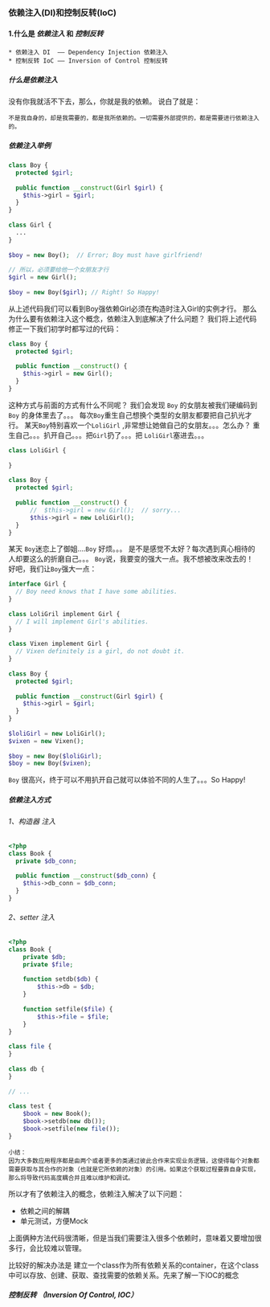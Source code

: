 ### 依赖注入(DI)和控制反转(IoC)

#### 1.什么是 *依赖注入* 和 *控制反转*
    
    * 依赖注入 DI  —— Dependency Injection 依赖注入
    * 控制反转 IoC —— Inversion of Control 控制反转
    
    
##### 什么是依赖注入

没有你我就活不下去，那么，你就是我的依赖。 说白了就是：

    不是我自身的，却是我需要的，都是我所依赖的。一切需要外部提供的，都是需要进行依赖注入的。
    
##### 依赖注入举例

```php
class Boy {
  protected $girl;
 
  public function __construct(Girl $girl) {
    $this->girl = $girl;
  }
}
 
class Girl {
  ...
}
 
$boy = new Boy();  // Error; Boy must have girlfriend!
 
// 所以，必须要给他一个女朋友才行
$girl = new Girl();
 
$boy = new Boy($girl); // Right! So Happy!
```

从上述代码我们可以看到Boy强依赖Girl必须在构造时注入Girl的实例才行。
那么为什么要有依赖注入这个概念，依赖注入到底解决了什么问题？
我们将上述代码修正一下我们初学时都写过的代码：

```php
class Boy {
  protected $girl;
 
  public function __construct() {
    $this->girl = new Girl();
  }
}
```

这种方式与前面的方式有什么不同呢？
我们会发现 `Boy` 的女朋友被我们硬编码到 `Boy` 的身体里去了。。。 每次`Boy`重生自己想换个类型的女朋友都要把自己扒光才行。
某天`Boy`特别喜欢一个`LoliGirl` ,非常想让她做自己的女朋友。。。怎么办？ 重生自己。。。扒开自己。。。把`Girl`扔了。。。把 `LoliGirl`塞进去。。。

```php
class LoliGirl {
 
}
 
class Boy {
  protected $girl;
 
  public function __construct() {
      //  $this->girl = new Girl();  // sorry...
      $this->girl = new LoliGirl();
  }
}
```
某天 `Boy`迷恋上了御姐....`Boy` 好烦。。。
是不是感觉不太好？每次遇到真心相待的人却要这么的折磨自己。。。
`Boy`说，我要变的强大一点。我不想被改来改去的！
好吧，我们让`Boy`强大一点：

```php
interface Girl {
  // Boy need knows that I have some abilities.
}
 
class LoliGril implement Girl {
  // I will implement Girl's abilities.
}
 
class Vixen implement Girl {
  // Vixen definitely is a girl, do not doubt it.
}
 
class Boy {
  protected $girl;
 
  public function __construct(Girl $girl) {
    $this->girl = $girl;
  }
}
 
$loliGirl = new LoliGirl();
$vixen = new Vixen();
 
$boy = new Boy($loliGirl);
$boy = new Boy($vixen);
```

`Boy` 很高兴，终于可以不用扒开自己就可以体验不同的人生了。。。So Happy!

##### 依赖注入方式

###### 1、构造器 注入

```php
<?php
class Book {
  private $db_conn;
  
  public function __construct($db_conn) {
    $this->db_conn = $db_conn;
  }
}
```

###### 2、setter 注入

```php
<?php
class Book {
    private $db;
    private $file;
 
    function setdb($db) {
        $this->db = $db;
    }
 
    function setfile($file) {
        $this->file = $file;
    }
}
 
class file {
}
 
class db {
}
 
// ...
 
class test {
    $book = new Book();
    $book->setdb(new db());
    $book->setfile(new file());
}
```

    小结：
    因为大多数应用程序都是由两个或者更多的类通过彼此合作来实现业务逻辑，这使得每个对象都需要获取与其合作的对象（也就是它所依赖的对象）的引用。如果这个获取过程要靠自身实现，那么将导致代码高度耦合并且难以维护和调试。


所以才有了依赖注入的概念，依赖注入解决了以下问题：

* 依赖之间的解耦
* 单元测试，方便Mock

上面俩种方法代码很清晰，但是当我们需要注入很多个依赖时，意味着又要增加很多行，会比较难以管理。

比较好的解决办法是 建立一个class作为所有依赖关系的container，在这个class中可以存放、创建、获取、查找需要的依赖关系。先来了解一下IOC的概念

##### 控制反转 （Inversion Of Control, IOC）



